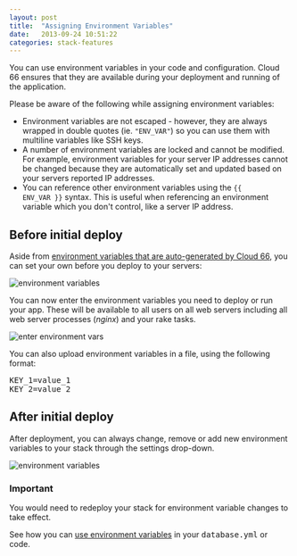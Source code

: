 ```yaml
---
layout: post
title:  "Assigning Environment Variables"
date:   2013-09-24 10:51:22
categories: stack-features
---
```


<p class="lead">You can use environment variables in your code and configuration. Cloud 66 ensures that they are available during your deployment and running of the application.</p>

Please be aware of the following while assigning environment variables:

- Environment variables are not escaped - however, they are always wrapped in double quotes (ie. `"ENV_VAR"`) so you can use them with multiline variables like SSH keys.
- A number of environment variables are locked and cannot be modified. For example, environment variables for your server IP addresses cannot be changed because they are automatically set and updated based on your servers reported IP addresses.
- You can reference other environment variables using the <code>\{\{ ENV\_VAR \}\}</code> syntax. This is useful when referencing an environment variable which you don't control, like a server IP address.

## Before initial deploy

Aside from [environment variables that are auto-generated by Cloud 66](/stack-features/auto-generated-env-vars.html), you can set your own before you deploy to your servers:

![environment variables](http://cdn.cloud66.com.s3.amazonaws.com/images/help/environment_vars.png)

You can now enter the environment variables you need to deploy or run your app. These will be available to all users on all web servers including all web server processes (<em>nginx</em>) and your rake tasks.

![enter environment vars](http://cdn.cloud66.com.s3.amazonaws.com/images/help/environment_var_form.png)

You can also upload environment variables in a file, using the following format:
<pre class="terminal">
KEY&#95;1=value&#95;1
KEY&#95;2=value&#95;2
</pre>

## After initial deploy

After deployment, you can always change, remove or add new environment variables to your stack through the settings drop-down.

![environment variables](http://cdn.cloud66.com.s3.amazonaws.com/images/help/environment_vars_menu.png)

<div class="notice">
    <h3>Important</h3>
    <p>You would need to redeploy your stack for environment variable changes to take effect.</p>
</div>

See how you can [use environment variables](/stack-features/using-env-vars.html) in your <kbd>database.yml</kbd> or code.